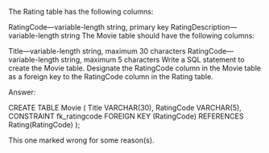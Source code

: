 The Rating table has the following columns:

RatingCode—variable-length string, primary key
RatingDescription—variable-length string
The Movie table should have the following columns:

Title—variable-length string, maximum 30 characters
RatingCode—variable-length string, maximum 5 characters
Write a SQL statement to create the Movie table. Designate the RatingCode column in the Movie table as a foreign key to the RatingCode column in the Rating table.

Answer:

CREATE TABLE Movie (
    Title VARCHAR(30),
    RatingCode VARCHAR(5),
    CONSTRAINT fk_ratingcode FOREIGN KEY (RatingCode)
        REFERENCES Rating(RatingCode)
);

This one marked wrong for some reason(s).
